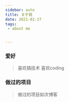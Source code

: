 ```yaml
---
sidebar: auto  
title: 关于我  
date: 2021-02-27  
tags:
 - about me


---
```


### 爱好
> 喜欢搞技术
> 喜欢coding

### 做过的项目
> 做过的项目如次博客



